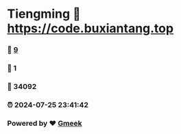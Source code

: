 # Tiengming :link: https://code.buxiantang.top 
### :page_facing_up: [9](https://code.buxiantang.top/tag.html) 
### :speech_balloon: 1 
### :hibiscus: 34092 
### :alarm_clock: 2024-07-25 23:41:42 
### Powered by :heart: [Gmeek](https://github.com/Meekdai/Gmeek)
